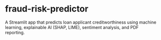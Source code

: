 # fraud-risk-predictor
A Streamlit app that predicts loan applicant creditworthiness using machine learning, explainable AI (SHAP, LIME), sentiment analysis, and PDF reporting.
